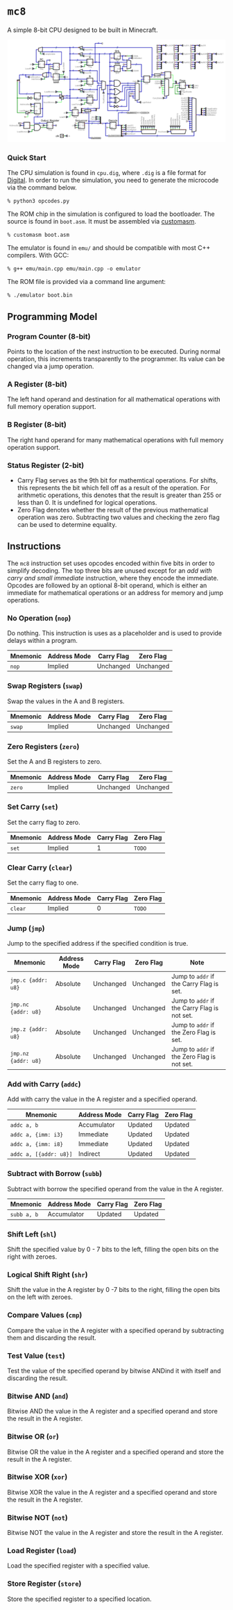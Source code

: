 # `mc8`
A simple 8-bit CPU designed to be built in Minecraft.

![sim_pic](sim_pic.png)

### Quick Start

The CPU simulation is found in `cpu.dig`, where `.dig` is a file format for [Digital](https://github.com/hneemann/Digital). In order to run the simulation, you need to generate the microcode via the command below.
```
% python3 opcodes.py
```
The ROM chip in the simulation is configured to load the bootloader. The source is found in `boot.asm`. It must be assembled via [customasm](https://github.com/hlorenzi/customasm).
```
% customasm boot.asm
```
The emulator is found in `emu/` and should be compatible with most C++ compilers. With GCC:
```
% g++ emu/main.cpp emu/main.cpp -o emulator
```
The ROM file is provided via a command line argument:
```
% ./emulator boot.bin
```

## Programming Model

### Program Counter (8-bit)
Points to the location of the next instruction to be executed. During normal operation, this increments transparently to the programmer. Its value can be changed via a jump operation.

### A Register (8-bit)
The left hand operand and destination for all mathematical operations with full memory operation support.

### B Register (8-bit)
The right hand operand for many mathematical operations with full memory operation support.

### Status Register (2-bit)
- Carry Flag serves as the 9th bit for mathemtical operations. For shifts, this represents the bit which fell off as a result of the operation. For arithmetic operations, this denotes that the result is greater than 255 or less than 0. It is undefined for logical operations.
- Zero Flag denotes whether the result of the previous mathematical operation was zero. Subtracting two values and checking the zero flag can be used to determine equality.

## Instructions
The `mc8` instruction set uses opcodes encoded within five bits in order to simplify decoding. The top three bits are unused except for an *add with carry and small immediate* instruction, where they encode the immediate. Opcodes are followed by an optional 8-bit operand, which is either an immediate for mathematical operations or an address for memory and jump operations.

### No Operation (`nop`)
Do nothing. This instruction is uses as a placeholder and is used to provide delays within a program.

| Mnemonic | Address Mode | Carry Flag | Zero Flag |
| -------- | ------------ | ---------- | --------- |
| `nop`    | Implied      | Unchanged  | Unchanged |

### Swap Registers (`swap`)
Swap the values in the A and B registers.

| Mnemonic | Address Mode | Carry Flag | Zero Flag |
| -------- | ------------ | ---------- | --------- |
| `swap`   | Implied      | Unchanged  | Unchanged |

### Zero Registers (`zero`)
Set the A and B registers to zero.

| Mnemonic | Address Mode | Carry Flag | Zero Flag |
| -------- | ------------ | ---------- | --------- |
| `zero`   | Implied      | Unchanged  | Unchanged |

### Set Carry (`set`)
Set the carry flag to zero.

| Mnemonic | Address Mode | Carry Flag | Zero Flag |
| -------- | ------------ | ---------- | --------- |
| `set`    | Implied      | 1          | `TODO`    |

### Clear Carry (`clear`)
Set the carry flag to one.

| Mnemonic | Address Mode | Carry Flag | Zero Flag |
| -------- | ------------ | ---------- | --------- |
| `clear`  | Implied      | 0          | `TODO`    |

### Jump (`jmp`)
Jump to the specified address if the specified condition is true.

| Mnemonic            | Address Mode | Carry Flag | Zero Flag | Note                                         |
| ------------------- | ------------ | ---------- | --------- | -------------------------------------------- |
| `jmp.c {addr: u8}`  | Absolute     | Unchanged  | Unchanged | Jump to `addr` if the Carry Flag is set.     |
| `jmp.nc {addr: u8}` | Absolute     | Unchanged  | Unchanged | Jump to `addr` if the Carry Flag is not set. |
| `jmp.z {addr: u8}`  | Absolute     | Unchanged  | Unchanged | Jump to `addr` if the Zero Flag is set.      |
| `jmp.nz {addr: u8}` | Absolute     | Unchanged  | Unchanged | Jump to `addr` if the Zero Flag is not set.  |

### Add with Carry (`addc`)
Add with carry the value in the A register and a specified operand.

| Mnemonic               | Address Mode | Carry Flag            | Zero Flag |
| ---------------------- | ------------ | --------------------- | --------- |
| `addc a, b`            | Accumulator  | Updated               | Updated   |
| `addc a, {imm: i3}`    | Immediate    | Updated               | Updated   |
| `addc a, {imm: i8}`    | Immediate    | Updated               | Updated   |
| `addc a, [{addr: u8}]` | Indirect     | Updated               | Updated   |

### Subtract with Borrow (`subb`)
Subtract with borrow the specified operand from the value in the A register.

| Mnemonic               | Address Mode | Carry Flag            | Zero Flag |
| ---------------------- | ------------ | --------------------- | --------- |
| `subb a, b`            | Accumulator  | Updated               | Updated   |

### Shift Left (`shl`)
Shift the specified value by 0 - 7 bits to the left, filling the open bits on the right with zeroes.

### Logical Shift Right (`shr`)
Shift the value in the A register by 0 -7 bits to the right, filling the open bits on the left with zeroes.

### Compare Values (`cmp`)
Compare the value in the A register with a specified operand by subtracting them and discarding the result.

### Test Value (`test`)
Test the value of the specified operand by bitwise ANDind it with itself and discarding the result.

### Bitwise AND (`and`)
Bitwise AND the value in the A register and a specified operand and store the result in the A register.

### Bitwise OR (`or`)
Bitwise OR the value in the A register and a specified operand and store the result in the A register.

### Bitwise XOR (`xor`)
Bitwise XOR the value in the A register and a specified operand and store the result in the A register.

### Bitwise NOT (`not`)
Bitwise NOT the value in the A register and store the result in the A register.

### Load Register (`load`)
Load the specified register with a specified value.

### Store Register (`store`)
Store the specified register to a specified location.
